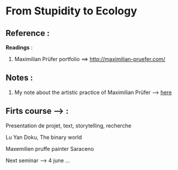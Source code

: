 # From Stupidity to Ecology


## Reference :

**Readings** :

1. Maximilian Prüfer portfolio ==> http://maximilian-pruefer.com/ 



## Notes : 

1. My note about the artistic practice of Maximilian Prüfer --> [here](./writing/Maximilian_prufer.md)





## Firts course --> :

Presentation de projet, text, storytelling, recherche 

Lu Yan Doku, The binary world 

Maxemilien pruffe painter 
Saraceno 

Next seminar --> 4 june ...
